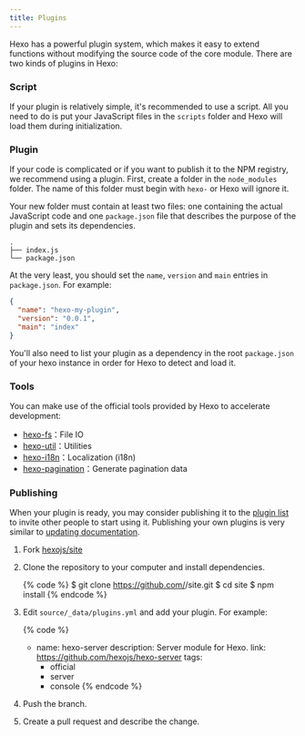 ```yaml
---
title: Plugins
---
```

Hexo has a powerful plugin system, which makes it easy to extend functions without modifying the source code of the core module. There are two kinds of plugins in Hexo:

### Script

If your plugin is relatively simple, it's recommended to use a script. All you need to do is put your JavaScript files in the `scripts` folder and Hexo will load them during initialization.

### Plugin

If your code is complicated or if you want to publish it to the NPM registry, we recommend using a plugin. First, create a folder in the `node_modules` folder. The name of this folder must begin with `hexo-` or Hexo will ignore it.

Your new folder must contain at least two files: one containing the actual JavaScript code and one `package.json` file that describes the purpose of the plugin and sets its dependencies.

``` plain
.
├── index.js
└── package.json
```

At the very least, you should set the `name`, `version` and `main` entries in `package.json`. For example:

``` json package.json
{
  "name": "hexo-my-plugin",
  "version": "0.0.1",
  "main": "index"
}
```

You'll also need to list your plugin as a dependency in the root `package.json` of your hexo instance in order for Hexo to detect and load it.

### Tools

You can make use of the official tools provided by Hexo to accelerate development:

- [hexo-fs]：File IO
- [hexo-util]：Utilities
- [hexo-i18n]：Localization (i18n)
- [hexo-pagination]：Generate pagination data

### Publishing

When your plugin is ready, you may consider publishing it to the [plugin list](/plugins) to invite other people to start using it. Publishing your own plugins is very similar to [updating documentation](contributing.html#Updating_Documentation).

1. Fork [hexojs/site]
2. Clone the repository to your computer and install dependencies.

    {% code %}
    $ git clone https://github.com/<username>/site.git
    $ cd site
    $ npm install
    {% endcode %}

3. Edit `source/_data/plugins.yml` and add your plugin. For example:

    {% code %}
    - name: hexo-server
      description: Server module for Hexo.
      link: https://github.com/hexojs/hexo-server
      tags:
        - official
        - server
        - console
    {% endcode %}

4. Push the branch.
5. Create a pull request and describe the change.

[hexo-fs]: https://github.com/hexojs/hexo-fs
[hexo-util]: https://github.com/hexojs/hexo-util
[hexo-i18n]: https://github.com/hexojs/hexo-i18n
[hexo-pagination]: https://github.com/hexojs/hexo-pagination
[hexojs/site]: https://github.com/hexojs/site
